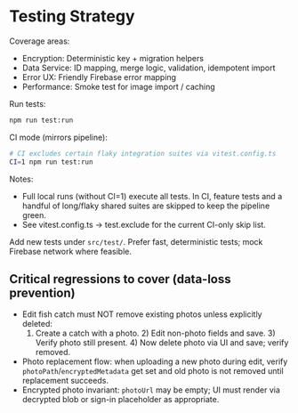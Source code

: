 # Testing Strategy

Coverage areas:

- Encryption: Deterministic key + migration helpers
- Data Service: ID mapping, merge logic, validation, idempotent import
- Error UX: Friendly Firebase error mapping
- Performance: Smoke test for image import / caching

Run tests:

```bash
npm run test:run
```

CI mode (mirrors pipeline):

```bash
# CI excludes certain flaky integration suites via vitest.config.ts
CI=1 npm run test:run
```

Notes:
- Full local runs (without CI=1) execute all tests. In CI, feature tests and a handful of long/flaky shared suites are skipped to keep the pipeline green.
- See vitest.config.ts → test.exclude for the current CI-only skip list.

Add new tests under `src/test/`. Prefer fast, deterministic tests; mock Firebase network where feasible.

## Critical regressions to cover (data-loss prevention)

- Edit fish catch must NOT remove existing photos unless explicitly deleted:
  1) Create a catch with a photo. 2) Edit non-photo fields and save. 3) Verify photo still present. 4) Now delete photo via UI and save; verify removed.
- Photo replacement flow: when uploading a new photo during edit, verify `photoPath`/`encryptedMetadata` get set and old photo is not removed until replacement succeeds.
- Encrypted photo invariant: `photoUrl` may be empty; UI must render via decrypted blob or sign-in placeholder as appropriate.
